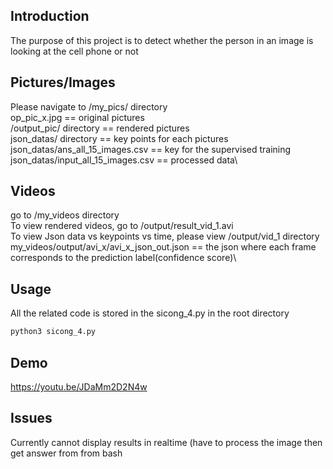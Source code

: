 ## Introduction

The purpose of this project is to detect whether the person in an image is looking at the cell phone or not

## Pictures/Images

Please navigate to /my_pics/ directory\
op_pic_x.jpg == original pictures\
/output_pic/ directory == rendered pictures\
json_datas/ directory == key points for each pictures\
json_datas/ans_all_15_images.csv == key for the supervised training\
json_datas/input_all_15_images.csv == processed data\


## Videos

go to /my_videos directory\
To view rendered videos, go to /output/result_vid_1.avi\
To view Json data vs keypoints vs time, please view /output/vid_1 directory\
my_videos/output/avi_x/avi_x_json_out.json == the json where each frame corresponds to the prediction label(confidence score)\

## Usage

All the related code is stored in the sicong_4.py in the root directory
```bash
python3 sicong_4.py
```
## Demo
https://youtu.be/JDaMm2D2N4w

## Issues
Currently cannot display results in realtime (have to process the image then get answer from from bash
